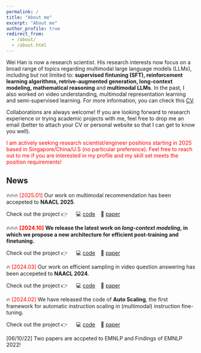 ```yaml
---
permalink: /
title: "About me"
excerpt: "About me"
author_profile: true
redirect_from: 
  - /about/
  - /about.html
---
```


Wei Han is now a research scientist. His research interests now focus on a broad range of topics regarding multimodal large language models (LLMs), including but not limited to: **supervised fintuning (SFT), reinforcement learning algorithms, retrive-augmented generation, long-context modeling, mathematical reasoning** and **multimodal LLMs**. In the past, I also worked on video understanding, multimodal representation learning and semi-supervised learning. For more information, you can check this [CV](https://Clement25.github.io/files/CV.pdf).

Collaborations are always welcome! If you are looking forward to research experience or trying academic projects with me, feel free to drop me an email (better to attach your CV or personal website so that I can get to know you well). 

<span style="color: red;"> I am actively seeking research scientist/engineer positions starting in 2025 based in Singapore/China/U.S (no particular preference). Feel free to reach out to me if you are interested in my profile and my skill set meets the position requirements! </span>

## News
🔥🔥🔥  <span style="color:red"> [2025.01] </span> Our work on multimodal recommendation has been accepeted to **NAACL 2025**.

Check out the project 👉 &emsp; 💻 [code](https://github.com/declare-lab/Sealing) &ensp; 📖 [paper](https://arxiv.org/pdf/2505.01255)

🔥🔥🔥 <span style="color:red"> **[2024.10]** </span> **We release the latest work on *long-context modeling*, in which we propose a new architecture for efficient post-training and finetuning.**

Check out the project 👉 &emsp; 💻 [code](https://github.com/Clement25/SharedLLM) &ensp; 📖 [paper](https://arxiv.org/pdf/2410.19318)

🔥 <span style="color:red"> [2024.03] </span> Our work on efficient sampling in video question answering has been accepeted to **NAACL 2024**.

Check out the project 👉 &emsp; 💻 [code](https://github.com/declare-lab/Sealing) &ensp; 📖 [paper](https://arxiv.org/pdf/2307.04192.pdf)

🔥 <span style="color:red"> [2024.02] </span> We have released the code of **Auto Scaling**, the first framework for automatic instruction scaling in (multimodal) instruction fine-tuning.

Check out the project 👉 &emsp; 💻 [code](https://github.com/declare-lab/Auto-Scaling) &ensp; 📖 [paper](https://arxiv.org/pdf/2402.14492.pdf)

[06/10/22] Two papers are accpeted to EMNLP and Findings of EMNLP 2022!
